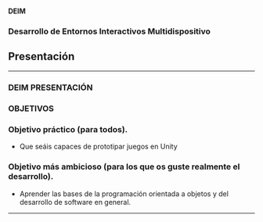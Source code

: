 
####  DEIM
###  Desarrollo de Entornos Interactivos Multidispositivo
##  Presentación



----


### DEIM PRESENTACIÓN

### OBJETIVOS 



###  Objetivo práctico (para todos).
*  Que seáis capaces de prototipar juegos en Unity

###  Objetivo más ambicioso (para los que os guste realmente el desarrollo).
*  Aprender las bases de la programación orientada a objetos y del desarrollo de software en general.
  

----

